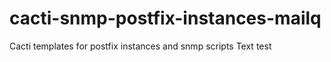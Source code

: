 cacti-snmp-postfix-instances-mailq
==================================

Cacti templates for postfix instances and snmp scripts
Text test
